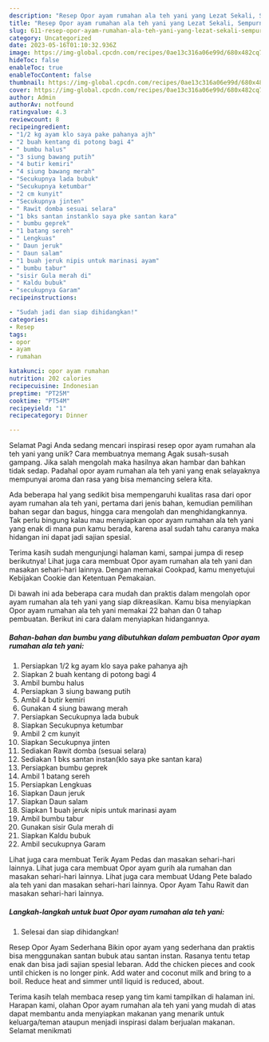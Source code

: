 ```yaml
---
description: "Resep Opor ayam rumahan ala teh yani yang Lezat Sekali, Sempurna"
title: "Resep Opor ayam rumahan ala teh yani yang Lezat Sekali, Sempurna"
slug: 611-resep-opor-ayam-rumahan-ala-teh-yani-yang-lezat-sekali-sempurna
category: Uncategorized
date: 2023-05-16T01:10:32.936Z
image: https://img-global.cpcdn.com/recipes/0ae13c316a06e99d/680x482cq70/opor-ayam-rumahan-ala-teh-yani-foto-resep-utama.jpg
hideToc: false
enableToc: true
enableTocContent: false
thumbnail: https://img-global.cpcdn.com/recipes/0ae13c316a06e99d/680x482cq70/opor-ayam-rumahan-ala-teh-yani-foto-resep-utama.jpg
cover: https://img-global.cpcdn.com/recipes/0ae13c316a06e99d/680x482cq70/opor-ayam-rumahan-ala-teh-yani-foto-resep-utama.jpg
author: Admin
authorAv: notfound
ratingvalue: 4.3
reviewcount: 8
recipeingredient:
- "1/2 kg ayam klo saya pake pahanya ajh"
- "2 buah kentang di potong bagi 4"
- " bumbu halus"
- "3 siung bawang putih"
- "4 butir kemiri"
- "4 siung bawang merah"
- "Secukupnya lada bubuk"
- "Secukupnya ketumbar"
- "2 cm kunyit"
- "Secukupnya jinten"
- " Rawit domba sesuai selara"
- "1 bks santan instanklo saya pke santan kara"
- " bumbu geprek"
- "1 batang sereh"
- " Lengkuas"
- " Daun jeruk"
- " Daun salam"
- "1 buah jeruk nipis untuk marinasi ayam"
- " bumbu tabur"
- "sisir Gula merah di"
- " Kaldu bubuk"
- "secukupnya Garam"
recipeinstructions:

- "Sudah jadi dan siap dihidangkan!"
categories:
- Resep
tags:
- opor
- ayam
- rumahan

katakunci: opor ayam rumahan 
nutrition: 202 calories
recipecuisine: Indonesian
preptime: "PT25M"
cooktime: "PT54M"
recipeyield: "1"
recipecategory: Dinner

---
```



Selamat Pagi Anda sedang mencari inspirasi resep opor ayam rumahan ala teh yani yang unik? Cara membuatnya memang Agak susah-susah gampang. Jika salah mengolah maka hasilnya akan hambar dan bahkan tidak sedap. Padahal opor ayam rumahan ala teh yani yang enak selayaknya mempunyai aroma dan rasa yang bisa memancing selera kita.


Ada beberapa hal yang sedikit bisa mempengaruhi kualitas rasa dari opor ayam rumahan ala teh yani, pertama dari jenis bahan, kemudian pemilihan bahan segar dan bagus, hingga cara mengolah dan menghidangkannya. Tak perlu bingung kalau mau menyiapkan opor ayam rumahan ala teh yani yang enak di mana pun kamu berada, karena asal sudah tahu caranya maka hidangan ini dapat jadi sajian spesial.

Terima kasih sudah mengunjungi halaman kami, sampai jumpa di resep berikutnya! Lihat juga cara membuat Opor ayam rumahan ala teh yani dan masakan sehari-hari lainnya. Dengan memakai Cookpad, kamu menyetujui Kebijakan Cookie dan Ketentuan Pemakaian.


Di bawah ini ada beberapa cara mudah dan praktis dalam mengolah opor ayam rumahan ala teh yani yang siap dikreasikan. Kamu bisa menyiapkan Opor ayam rumahan ala teh yani memakai 22 bahan dan 0 tahap pembuatan. Berikut ini cara dalam menyiapkan hidangannya.

<!--inarticleads1-->

##### Bahan-bahan dan bumbu yang dibutuhkan dalam pembuatan Opor ayam rumahan ala teh yani:

1. Persiapkan 1/2 kg ayam klo saya pake pahanya ajh
1. Siapkan 2 buah kentang di potong bagi 4
1. Ambil  bumbu halus
1. Persiapkan 3 siung bawang putih
1. Ambil 4 butir kemiri
1. Gunakan 4 siung bawang merah
1. Persiapkan Secukupnya lada bubuk
1. Siapkan Secukupnya ketumbar
1. Ambil 2 cm kunyit
1. Siapkan Secukupnya jinten
1. Sediakan  Rawit domba (sesuai selara)
1. Sediakan 1 bks santan instan(klo saya pke santan kara)
1. Persiapkan  bumbu geprek
1. Ambil 1 batang sereh
1. Persiapkan  Lengkuas
1. Siapkan  Daun jeruk
1. Siapkan  Daun salam
1. Siapkan 1 buah jeruk nipis untuk marinasi ayam
1. Ambil  bumbu tabur
1. Gunakan sisir Gula merah di
1. Siapkan  Kaldu bubuk
1. Ambil secukupnya Garam


Lihat juga cara membuat Terik Ayam Pedas dan masakan sehari-hari lainnya. Lihat juga cara membuat Opor ayam gurih ala rumahan dan masakan sehari-hari lainnya. Lihat juga cara membuat Udang Pete balado ala teh yani dan masakan sehari-hari lainnya. Opor Ayam Tahu Rawit dan masakan sehari-hari lainnya. 

<!--inarticleads2-->

##### Langkah-langkah untuk buat Opor ayam rumahan ala teh yani:


1. Selesai dan siap dihidangkan!

Resep Opor Ayam Sederhana Bikin opor ayam yang sederhana dan praktis bisa menggunakan santan bubuk atau santan instan. Rasanya tentu tetap enak dan bisa jadi sajian spesial lebaran. Add the chicken pieces and cook until chicken is no longer pink. Add water and coconut milk and bring to a boil. Reduce heat and simmer until liquid is reduced, about. 

Terima kasih telah membaca resep yang tim kami tampilkan di halaman ini. Harapan kami, olahan Opor ayam rumahan ala teh yani yang mudah di atas dapat membantu anda menyiapkan makanan yang menarik untuk keluarga/teman ataupun menjadi inspirasi dalam berjualan makanan. Selamat menikmati
